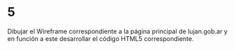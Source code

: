 # 5
Dibujar el Wireframe correspondiente a la página principal de lujan.gob.ar y en función a este desarrollar el código HTML5 correspondiente.
